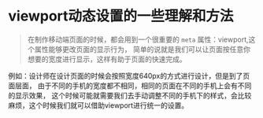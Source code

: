 # viewport动态设置的一些理解和方法

> 在制作移动端页面的时候，都会用到一个很重要的 `meta` 属性：viewport,这个属性能够更改页面的显示行为，
简单的说就是我们可以让页面按任意你想要的宽度进行显示，这样有助于页面的快速完成。

例如：设计师在设计页面的时候会按照宽度640px的方式进行设计，但是到了页面层面，
由于不同的手机的宽度都不相同，相同的页面在不同的手机上会有不同的显示效果，
这个时候可能就需要我们去手动调整不同的手机下的样式，会比较麻烦，这个时候我们就可以借助viewport进行统一的设置。

###
